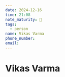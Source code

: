 ```yaml
---
date: 2024-12-16
time: 21:08
note_maturity: 🌱
tags:
  - person
name: Vikas Varma
phone_number: 
email:
---
```


# Vikas Varma